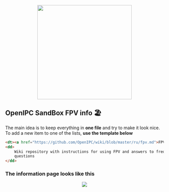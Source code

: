 <p align="center">
<image src="img/logo_dark.png" width="300"/>
</p>

## OpenIPC SandBox FPV info 🏖️

The main idea is to keep everything in <b>one file</b> and try to make it look nice. 
To add a new item to one of the lists, <b>use the template below</b>

```html
<dt><a href="https://github.com/OpenIPC/wiki/blob/master/ru/fpv.md">FPV Wiki</a></dt>
<dd>
    Wiki repository with instructions for using FPV and answers to frequently asked
    questions
</dd>
```

### The information page looks like this

<p align="center">
<image src="img/view_1.png">
</p>